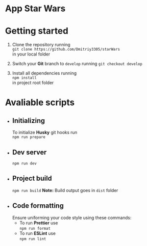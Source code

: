 # App Star Wars

# Getting started
1. Clone the repository running <br>
```git clone https://github.com/Dmitriy3305/starWars``` <br>
in your local folder

2. Switch your **Git** branch to ```develop``` running
```git checkout develop```

3. Install all dependencies running <br>
```npm install``` <br>
in project root folder

# Avaliable scripts
- ## Initializing 
  To initialize **Husky** git hooks run <br>
  ```npm run prepare```
- ## Dev server
  ```npm run dev```<br>
- ## Project build
    ```npm run build```
**Note:** Build output goes in ```dist``` folder
- ## Code formatting
  Ensure uniforming your code style using these commands:
  - To run **Prettier** use<br>
    ```npm run format```
  - To run **ESLint** use<br>
    ```npm run lint```<br>
